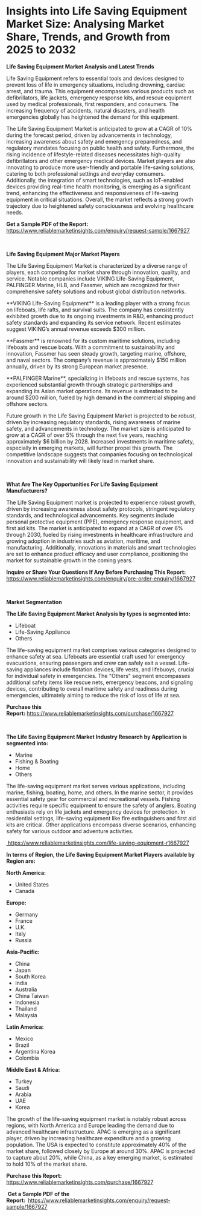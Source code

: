 <p><h1>Insights into Life Saving Equipment Market Size: Analysing Market Share, Trends, and Growth from 2025 to 2032</h1></p><p><strong>Life Saving Equipment Market Analysis and Latest Trends</strong></p>
<p><p>Life Saving Equipment refers to essential tools and devices designed to prevent loss of life in emergency situations, including drowning, cardiac arrest, and trauma. This equipment encompasses various products such as defibrillators, life jackets, emergency response kits, and rescue equipment used by medical professionals, first responders, and consumers. The increasing frequency of accidents, natural disasters, and health emergencies globally has heightened the demand for this equipment.</p><p>The Life Saving Equipment Market is anticipated to grow at a CAGR of 10% during the forecast period, driven by advancements in technology, increasing awareness about safety and emergency preparedness, and regulatory mandates focusing on public health and safety. Furthermore, the rising incidence of lifestyle-related diseases necessitates high-quality defibrillators and other emergency medical devices. Market players are also innovating to produce more user-friendly and portable life-saving solutions, catering to both professional settings and everyday consumers. Additionally, the integration of smart technologies, such as IoT-enabled devices providing real-time health monitoring, is emerging as a significant trend, enhancing the effectiveness and responsiveness of life-saving equipment in critical situations. Overall, the market reflects a strong growth trajectory due to heightened safety consciousness and evolving healthcare needs.</p></p>
<p><strong>Get a Sample PDF of the Report:&nbsp;</strong> <a href="https://www.reliablemarketinsights.com/enquiry/request-sample/1667927?utm_campaign=3648&utm_medium=2&utm_source=Github&utm_content=ia&utm_term=17042025&utm_id=life-saving-equipment">https://www.reliablemarketinsights.com/enquiry/request-sample/1667927</a></p>
<p>&nbsp;</p>
<p><strong>Life Saving Equipment Major Market Players</strong></p>
<p><p>The Life Saving Equipment Market is characterized by a diverse range of players, each competing for market share through innovation, quality, and service. Notable companies include VIKING Life-Saving Equipment, PALFINGER Marine, HLB, and Fassmer, which are recognized for their comprehensive safety solutions and robust global distribution networks.</p><p>**VIKING Life-Saving Equipment** is a leading player with a strong focus on lifeboats, life rafts, and survival suits. The company has consistently exhibited growth due to its ongoing investments in R&D, enhancing product safety standards and expanding its service network. Recent estimates suggest VIKING’s annual revenue exceeds $300 million.</p><p>**Fassmer** is renowned for its custom maritime solutions, including lifeboats and rescue boats. With a commitment to sustainability and innovation, Fassmer has seen steady growth, targeting marine, offshore, and naval sectors. The company’s revenue is approximately $150 million annually, driven by its strong European market presence.</p><p>**PALFINGER Marine**, specializing in lifeboats and rescue systems, has experienced substantial growth through strategic partnerships and expanding its Asian market operations. Its revenue is estimated to be around $200 million, fueled by high demand in the commercial shipping and offshore sectors.</p><p>Future growth in the Life Saving Equipment Market is projected to be robust, driven by increasing regulatory standards, rising awareness of marine safety, and advancements in technology. The market size is anticipated to grow at a CAGR of over 5% through the next five years, reaching approximately $6 billion by 2028. Increased investments in maritime safety, especially in emerging markets, will further propel this growth. The competitive landscape suggests that companies focusing on technological innovation and sustainability will likely lead in market share.</p></p>
<p>&nbsp;</p>
<p><strong>What Are The Key Opportunities For Life Saving Equipment Manufacturers?</strong></p>
<p><p>The Life Saving Equipment market is projected to experience robust growth, driven by increasing awareness about safety protocols, stringent regulatory standards, and technological advancements. Key segments include personal protective equipment (PPE), emergency response equipment, and first aid kits. The market is anticipated to expand at a CAGR of over 6% through 2030, fueled by rising investments in healthcare infrastructure and growing adoption in industries such as aviation, maritime, and manufacturing. Additionally, innovations in materials and smart technologies are set to enhance product efficacy and user compliance, positioning the market for sustainable growth in the coming years.</p></p>
<p><strong>Inquire or Share Your Questions If Any Before Purchasing This Report:</strong> <a href="https://www.reliablemarketinsights.com/enquiry/pre-order-enquiry/1667927?utm_campaign=3648&utm_medium=2&utm_source=Github&utm_content=ia&utm_term=17042025&utm_id=life-saving-equipment">https://www.reliablemarketinsights.com/enquiry/pre-order-enquiry/1667927</a></p>
<p>&nbsp;</p>
<p><strong>Market Segmentation</strong></p>
<p><strong>The Life Saving Equipment Market Analysis by types is segmented into:</strong></p>
<p><ul><li>Lifeboat</li><li>Life-Saving Appliance</li><li>Others</li></ul></p>
<p><p>The life-saving equipment market comprises various categories designed to enhance safety at sea. Lifeboats are essential craft used for emergency evacuations, ensuring passengers and crew can safely exit a vessel. Life-saving appliances include flotation devices, life vests, and lifebuoys, crucial for individual safety in emergencies. The "Others" segment encompasses additional safety items like rescue nets, emergency beacons, and signaling devices, contributing to overall maritime safety and readiness during emergencies, ultimately aiming to reduce the risk of loss of life at sea.</p></p>
<p><strong>Purchase this Report:&nbsp;</strong><a href="https://www.reliablemarketinsights.com/purchase/1667927?utm_campaign=3648&utm_medium=2&utm_source=Github&utm_content=ia&utm_term=17042025&utm_id=life-saving-equipment">https://www.reliablemarketinsights.com/purchase/1667927</a></p>
<p>&nbsp;</p>
<p><strong>The Life Saving Equipment Market Industry Research by Application is segmented into:</strong></p>
<p><ul><li>Marine</li><li>Fishing & Boating</li><li>Home</li><li>Others</li></ul></p>
<p><p>The life-saving equipment market serves various applications, including marine, fishing, boating, home, and others. In the marine sector, it provides essential safety gear for commercial and recreational vessels. Fishing activities require specific equipment to ensure the safety of anglers. Boating enthusiasts rely on life jackets and emergency devices for protection. In residential settings, life-saving equipment like fire extinguishers and first aid kits are critical. Other applications encompass diverse scenarios, enhancing safety for various outdoor and adventure activities.</p></p>
<p><a href="https://www.reliablemarketinsights.com/life-saving-equipment-r1667927?utm_campaign=3648&utm_medium=2&utm_source=Github&utm_content=ia&utm_term=17042025&utm_id=life-saving-equipment">&nbsp;https://www.reliablemarketinsights.com/life-saving-equipment-r1667927</a></p>
<p><strong>In terms of Region, the Life Saving Equipment Market Players available by Region are:</strong></p>
<p>
    <p> <strong> North America: </strong>
        <ul>
            <li>United States</li>
            <li>Canada</li>
        </ul>
        </p> 
    <p> <strong> Europe: </strong>
        <ul>
            <li>Germany</li>
            <li>France</li>
            <li>U.K.</li>
            <li>Italy</li>
            <li>Russia</li>
        </ul>
        </p> 
    <p> <strong> Asia-Pacific: </strong>
        <ul>
            <li>China</li>
            <li>Japan</li>
            <li>South Korea</li>
            <li>India</li>
            <li>Australia</li>
            <li>China Taiwan</li>
            <li>Indonesia</li>
            <li>Thailand</li>
            <li>Malaysia</li>
        </ul>
        </p> 
    <p> <strong> Latin America: </strong>
        <ul>
            <li>Mexico</li>
            <li>Brazil</li>
            <li>Argentina Korea</li>
            <li>Colombia</li>
        </ul>
        </p> 
    <p> <strong> Middle East & Africa: </strong>
        <ul>
            <li>Turkey</li>
            <li>Saudi</li>
            <li>Arabia</li>
            <li>UAE</li>
            <li>Korea</li>
        </ul>
    </p>
    </p>
<p><p>The growth of the life-saving equipment market is notably robust across regions, with North America and Europe leading the demand due to advanced healthcare infrastructure. APAC is emerging as a significant player, driven by increasing healthcare expenditure and a growing population. The USA is expected to constitute approximately 40% of the market share, followed closely by Europe at around 30%. APAC is projected to capture about 20%, while China, as a key emerging market, is estimated to hold 10% of the market share.</p></p>
<p><strong>Purchase this Report: </strong><a href="https://www.reliablemarketinsights.com/purchase/1667927?utm_campaign=3648&utm_medium=2&utm_source=Github&utm_content=ia&utm_term=17042025&utm_id=life-saving-equipment">https://www.reliablemarketinsights.com/purchase/1667927</a></p>
<p>&nbsp;<strong>Get a Sample PDF of the Report:&nbsp;&nbsp;</strong><a href="https://www.reliablemarketinsights.com/enquiry/request-sample/1667927?utm_campaign=3648&utm_medium=2&utm_source=Github&utm_content=ia&utm_term=17042025&utm_id=life-saving-equipment">https://www.reliablemarketinsights.com/enquiry/request-sample/1667927</a></p>
<p><strong></strong></p>
<p><p></p><p></p><p></p></p>